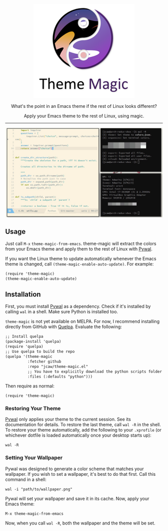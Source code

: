 <p align="center">
          <img src="media/logo.png" alt="theme-magic logo" />
</p>

<p align="center">
          What's the point in an Emacs theme if the rest of Linux looks different?
</p>

<p align="center">
          Apply your Emacs theme to the rest of Linux, using magic.
</p>

---

<p align="center">
          <!-- FIXME: Gif is resized. Looks terrible. -->
          <img src="media/theming-linux-demo.gif" alt="Demonstration of applying the theme to Linux with theme-magic" />
</p>

## Usage

Just call `M-x` `theme-magic-from-emacs`. theme-magic will extract the colors from your Emacs theme and apply them to the rest of Linux with [Pywal](https://github.com/dylanaraps/pywal).

If you want the Linux theme to update automatically whenever the Emacs theme is changed, call `(theme-magic-enable-auto-update)`. For example:

```emacs-lisp
(require 'theme-magic)
(theme-magic-enable-auto-update)
```

## Installation

First, you must install [Pywal](https://github.com/dylanaraps/pywal) as a dependency. Check if it's installed by calling `wal` in a shell. Make sure Python is installed too.

`theme-magic` is not yet available on MELPA. For now, I recommend installing directly from GitHub with [Quelpa](https://framagit.org/steckerhalter/quelpa). Evaluate the following:
```emacs-lisp
;; Install quelpa
(package-install 'quelpa)
(require 'quelpa)
;; Use quelpa to build the repo
(quelpa '(theme-magic
          :fetcher github
          :repo "jcaw/theme-magic.el"
          ;; You have to explicitly download the python scripts folder
          :files (:defaults "python")))
```

Then require as normal:
```emacs-lisp
(require 'theme-magic)
```

### Restoring Your Theme

[Pywal](https://github.com/dylanaraps/pywal) only applies your theme to the current session. See its documentation for details. To restore the last theme, call `wal -R` in the shell. To restore your theme automatically, add the following to your `.xprofile` (or whichever dotfile is loaded automatically once your desktop starts up):

```shell
wal -R
```

### Setting Your Wallpaper

Pywal was designed to generate a color scheme that matches your wallpaper. If you wish to set a wallpaper, it's best to do that first. Call this command in a shell:

```shell
wal -i "path/to/wallpaper.png"
```

Pywal will set your wallpaper and save it in its cache. Now, apply your Emacs theme:

```emacs
M-x theme-magic-from-emacs
```

Now, when you call `wal -R`, both the wallpaper and the theme will be set.
